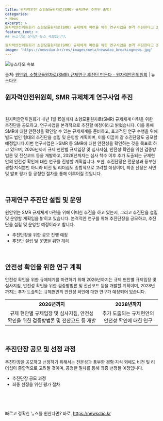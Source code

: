 ```yaml
---
title: 원자력안전 소형모듈원자로(SMR) 규제연구 추진단 출범!
categories:
- News
excerpt: >
원자력안전위원회가 소형모듈원자로(SMR) 규제체계 마련을 위한 연구사업을 본격 추진한다고 22일 밝혔다. 이…
feature_text: >
## 뉴스다오 실시간 뉴스 속보입니다.

원자력안전위원회가 소형모듈원자로(SMR) 규제체계 마련을 위한 연구사업을 본격 추진한다고 22일 밝혔다. 이…
image: 'https://newsdao.kr/res/images/meta/newsdao_breakingnews.jpg'
---
```


![뉴스다오 속보](https://newsdao.kr/res/images/meta/newsdao_breakingnews.jpg)

<p>출처: <a href="https://newsdao.kr/2864" rel="dofollow">원안위, 소형모듈원자로(SMR) 규제연구 추진단 만든다 - 원자력안전위원회</a> | 뉴스다오</p>

<h2 data-ke-size="size26">원자력안전위원회, SMR 규제체계 연구사업 추진</h2>
<p data-ke-size="size16">&nbsp;</p>
<p data-ke-size="size16">원자력안전위원회가 내년 1월 15일까지 소형모듈원자로(SMR) 규제체계 마련을 위한 추진단을 공모하고, 연구사업을 본격적으로 추진할 예정이라고 밝혔습니다. 이를 통해 SMR에 대한 안전성을 확인할 수 있는 규제체계를 준비하고, 효과적인 연구 수행을 위해 별도 법인 형태의 추진단을 설립 및 운영할 계획이며, 이를 이끌어 갈 추진단장도 공모할 예정입니다.이번 연구사업은 i-SMR 등 SMR에 대한 안전성을 확인하는 것을 목표로 하고 있으며, 2026년까지 규제 현안별 규제입장 및 심사지침, 안전성 확인을 위한 검증방법론 및 전산코드 등을 개발하고, 2028년까지는 심사 착수 이후 추가 도출되는 규제현안의 안전성 확인에 대한 연구를 진행할 계획입니다. 또한, 추진단장은 전문성과 풍부한 경험·지식뿐만 아니라 비전 및 리더십도 종합적으로 고려할 예정이며, 최종 선정은 서면 및 발표 평가 등 공정한 절차를 통해 이루어질 것입니다.</p>
<p data-ke-size="size16">&nbsp;</p>
<h2 data-ke-size="size22">규제연구 추진단 설립 및 운영</h2>
<p data-ke-size="size16">원안위는 SMR 규제체계 마련을 위해 어떠한 추진을 하고 있는지, 그리고 추진단을 설립 및 운영할 계획임을 밝히고 있습니다. 본격적인 연구를 위해 추진단장을 공모하고, 추진단을 설립 및 운영할 예정이라고 합니다.</p>
<ul>
  <li>추진단장을 위한 공모 진행 예정</li>
  <li>추진단 설립 및 운영을 위한 계획</li>
</ul>
<p data-ke-size="size16">&nbsp;</p>
<h2 data-ke-size="size22">안전성 확인을 위한 연구 계획</h2>
<p data-ke-size="size16">안전성 확인을 위한 규제체계를 마련하기 위해 2026년까지는 규제 현안별 규제입장 및 심사지침, 안전성 확인을 위한 검증방법론 및 전산코드 등을 개발할 계획이며, 2028년까지는 추가 도출되는 규제현안의 안전성 확인에 대한 연구가 예정되어 있습니다.</p>
<table>
  <tr>
    <td style="text-align: center; height: 17px;"><b>2026년까지</b></td>
    <td style="text-align: center; height: 17px;"><b>2028년까지</b></td>
  </tr>
  <tr>
    <td style="text-align: center; height: 17px;">규제 현안별 규제입장 및 심사지침, 안전성 확인을 위한 검증방법론 및 전산코드 등 개발</td>
    <td style="text-align: center; height: 17px;">추가 도출되는 규제현안의 안전성 확인에 대한 연구</td>
  </tr>
</table>
<p data-ke-size="size16">&nbsp;</p>
<h2 data-ke-size="size22">추진단장 공모 및 선정 과정</h2>
<p data-ke-size="size16">추진단장을 공모하고 선정하기 위해서는 전문성과 풍부한 경험·지식 외에도 비전 및 리더십이 종합적으로 고려될 것이며, 공정한 절차를 통해 최종 선정될 예정입니다.</p>
<ul>
  <li>추진단장 공모 과정</li>
  <li>최종 선정을 위한 평가 절차</li>
</ul>
<p data-ke-size="size16">&nbsp;</p>
<p data-ke-size="size16">&nbsp;</p> 

빠르고 정확한 뉴스를 원한다면? 바로, <a href="https://newsdao.kr" rel="dofollow">https://newsdao.kr</a>


    

